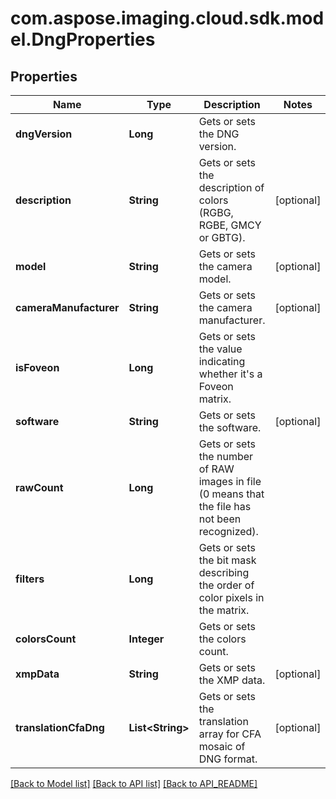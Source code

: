 
# com.aspose.imaging.cloud.sdk.model.DngProperties

## Properties
Name | Type | Description | Notes
------------ | ------------- | ------------- | -------------
**dngVersion** | **Long** | Gets or sets the DNG version. | 
**description** | **String** | Gets or sets the description of colors (RGBG, RGBE, GMCY or GBTG). |  [optional]
**model** | **String** | Gets or sets the camera model. |  [optional]
**cameraManufacturer** | **String** | Gets or sets the camera manufacturer. |  [optional]
**isFoveon** | **Long** | Gets or sets the value indicating whether it&#39;s a Foveon matrix. | 
**software** | **String** | Gets or sets the software. |  [optional]
**rawCount** | **Long** | Gets or sets the number of RAW images in file (0 means that the file has not been recognized). | 
**filters** | **Long** | Gets or sets the bit mask describing the order of color pixels in the matrix. | 
**colorsCount** | **Integer** | Gets or sets the colors count. | 
**xmpData** | **String** | Gets or sets the XMP data. |  [optional]
**translationCfaDng** | **List&lt;String&gt;** | Gets or sets the translation array for CFA mosaic of DNG format. |  [optional]


[[Back to Model list]](API_README.md#documentation-for-models) [[Back to API list]](API_README.md#documentation-for-api-endpoints) [[Back to API_README]](API_README.md)

